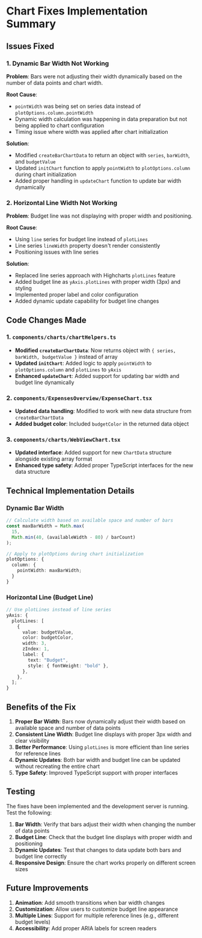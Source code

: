 # Chart Fixes Implementation Summary

## Issues Fixed

### 1. Dynamic Bar Width Not Working

**Problem**: Bars were not adjusting their width dynamically based on the number of data points and chart width.

**Root Cause**:

- `pointWidth` was being set on series data instead of `plotOptions.column.pointWidth`
- Dynamic width calculation was happening in data preparation but not being applied to chart configuration
- Timing issue where width was applied after chart initialization

**Solution**:

- Modified `createBarChartData` to return an object with `series`, `barWidth`, and `budgetValue`
- Updated `initChart` function to apply `pointWidth` to `plotOptions.column` during chart initialization
- Added proper handling in `updateChart` function to update bar width dynamically

### 2. Horizontal Line Width Not Working

**Problem**: Budget line was not displaying with proper width and positioning.

**Root Cause**:

- Using `line` series for budget line instead of `plotLines`
- Line series `lineWidth` property doesn't render consistently
- Positioning issues with line series

**Solution**:

- Replaced line series approach with Highcharts `plotLines` feature
- Added budget line as `yAxis.plotLines` with proper width (3px) and styling
- Implemented proper label and color configuration
- Added dynamic update capability for budget line changes

## Code Changes Made

### 1. `components/charts/chartHelpers.ts`

- **Modified `createBarChartData`**: Now returns object with `{ series, barWidth, budgetValue }` instead of array
- **Updated `initChart`**: Added logic to apply `pointWidth` to `plotOptions.column` and `plotLines` to `yAxis`
- **Enhanced `updateChart`**: Added support for updating bar width and budget line dynamically

### 2. `components/ExpensesOverview/ExpenseChart.tsx`

- **Updated data handling**: Modified to work with new data structure from `createBarChartData`
- **Added budget color**: Included `budgetColor` in the returned data object

### 3. `components/charts/WebViewChart.tsx`

- **Updated interface**: Added support for new `ChartData` structure alongside existing array format
- **Enhanced type safety**: Added proper TypeScript interfaces for the new data structure

## Technical Implementation Details

### Dynamic Bar Width

```typescript
// Calculate width based on available space and number of bars
const maxBarWidth = Math.max(
  15,
  Math.min(40, (availableWidth - 80) / barCount)
);

// Apply to plotOptions during chart initialization
plotOptions: {
  column: {
    pointWidth: maxBarWidth;
  }
}
```

### Horizontal Line (Budget Line)

```typescript
// Use plotLines instead of line series
yAxis: {
  plotLines: [
    {
      value: budgetValue,
      color: budgetColor,
      width: 3,
      zIndex: 1,
      label: {
        text: "Budget",
        style: { fontWeight: "bold" },
      },
    },
  ];
}
```

## Benefits of the Fix

1. **Proper Bar Width**: Bars now dynamically adjust their width based on available space and number of data points
2. **Consistent Line Width**: Budget line displays with proper 3px width and clear visibility
3. **Better Performance**: Using `plotLines` is more efficient than line series for reference lines
4. **Dynamic Updates**: Both bar width and budget line can be updated without recreating the entire chart
5. **Type Safety**: Improved TypeScript support with proper interfaces

## Testing

The fixes have been implemented and the development server is running. Test the following:

1. **Bar Width**: Verify that bars adjust their width when changing the number of data points
2. **Budget Line**: Check that the budget line displays with proper width and positioning
3. **Dynamic Updates**: Test that changes to data update both bars and budget line correctly
4. **Responsive Design**: Ensure the chart works properly on different screen sizes

## Future Improvements

1. **Animation**: Add smooth transitions when bar width changes
2. **Customization**: Allow users to customize budget line appearance
3. **Multiple Lines**: Support for multiple reference lines (e.g., different budget levels)
4. **Accessibility**: Add proper ARIA labels for screen readers
